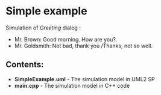 # Simple example

Simulation of *Greeting* dialog  :

- Mr. Brown: Good morning. How are you?.  
- Mr. Goldsmith: Not bad, thank you /Thanks, not so well.  

## Contents:
- **SimpleExample.uml** - The simulation model in UML2 SP  
- **main.cpp** - The simulation model in C++ code  
